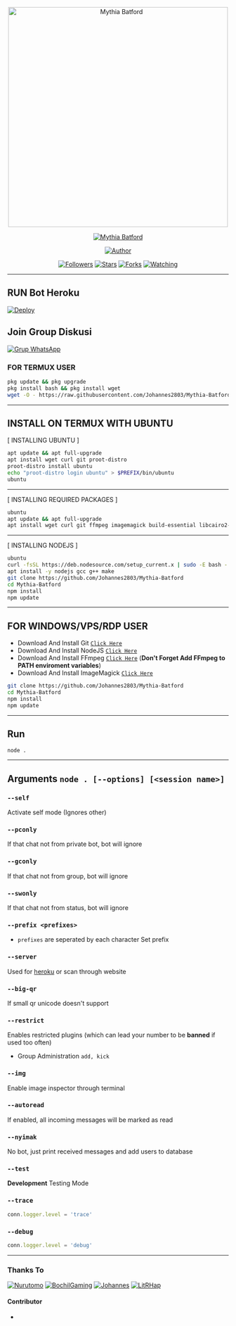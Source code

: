 <p align="center">
<img src="https://telegra.ph/file/883f605e383c3abfb4dba.jpg" alt="Mythia Batford" width="500"/>


</p>
<p align="center">
<a href="#"><img title="Mythia Batford" src="https://img.shields.io/badge/Mythia Batford-green?colorA=%23ff0000&colorB=%23017e40&style=for-the-badge"></a>
</p>
<p align="center">
<a href="https://github.com/Johannes2803/Mythia-Batford"><img title="Author" src="https://img.shields.io/badge/Author-Johannes-red.svg?style=for-the-badge&logo=github"></a>
</p>
<p align="center">
<a href="https://github.com/Johannes2803/Mythia-Batford"><img title="Followers" src="https://img.shields.io/github/followers/Johannes2803?color=blue&style=flat-square"></a>
<a href="https://github.com/Johannes2803/Mythia-Batford"><img title="Stars" src="https://img.shields.io/github/stars/Johannes2803/Mythia-Batford?color=red&style=flat-square"></a>
<a href="https://github.com/Johannes2803/Mythia-Batford/network/members"><img title="Forks" src="https://img.shields.io/github/forks/Johannes2803/Mythia-Batford?color=red&style=flat-square"></a>
<a href="https://github.com/Johannes2803/Mythia-Batford/watchers"><img title="Watching" src="https://img.shields.io/github/watchers/Johannes2803/Mythia-Batford?label=Watchers&color=blue&style=flat-square"></a>
</p>

---
## RUN Bot Heroku
[![Deploy](https://www.herokucdn.com/deploy/button.svg)](https://heroku.com/deploy?template=https://github.com/Johannes2803/Mythia-Batford)
## Join Group Diskusi
[![Grup WhatsApp](https://img.shields.io/badge/WhatsApp%20Group-25D366?style=for-the-badge&logo=whatsapp&logoColor=white)](https://chat.whatsapp.com/DYbwxUvMEzTEsOuYQnBDm2) 

### FOR TERMUX USER
```bash
pkg update && pkg upgrade
pkg install bash && pkg install wget
wget -O - https://raw.githubusercontent.com/Johannes2803/Mythia-Batford/master/install2.sh | bash
```

---------

## INSTALL ON TERMUX WITH UBUNTU

[ INSTALLING UBUNTU ]

```bash
apt update && apt full-upgrade
apt install wget curl git proot-distro
proot-distro install ubuntu
echo "proot-distro login ubuntu" > $PREFIX/bin/ubuntu
ubuntu
```
---------

[ INSTALLING REQUIRED PACKAGES ]

```bash
ubuntu
apt update && apt full-upgrade
apt install wget curl git ffmpeg imagemagick build-essential libcairo2-dev libpango1.0-dev libjpeg-dev libgif-dev librsvg2-dev dbus-x11 ffmpeg2theora ffmpegfs ffmpegthumbnailer ffmpegthumbnailer-dbg ffmpegthumbs libavcodec-dev libavcodec-extra libavcodec-extra58 libavdevice-dev libavdevice58 libavfilter-dev libavfilter-extra libavfilter-extra7 libavformat-dev libavformat58 libavifile-0.7-bin libavifile-0.7-common libavifile-0.7c2 libavresample-dev libavresample4 libavutil-dev libavutil56 libpostproc-dev libpostproc55 graphicsmagick graphicsmagick-dbg graphicsmagick-imagemagick-compat graphicsmagick-libmagick-dev-compat groff imagemagick-6.q16hdri imagemagick-common libchart-gnuplot-perl libgraphics-magick-perl libgraphicsmagick++-q16-12 libgraphicsmagick++1-dev
```

---------

[ INSTALLING NODEJS ]

```bash
ubuntu
curl -fsSL https://deb.nodesource.com/setup_current.x | sudo -E bash -
apt install -y nodejs gcc g++ make
git clone https://github.com/Johannes2803/Mythia-Batford
cd Mythia-Batford
npm install
npm update
```

---------

## FOR WINDOWS/VPS/RDP USER

* Download And Install Git [`Click Here`](https://git-scm.com/downloads)
* Download And Install NodeJS [`Click Here`](https://nodejs.org/en/download)
* Download And Install FFmpeg [`Click Here`](https://ffmpeg.org/download.html) (**Don't Forget Add FFmpeg to PATH enviroment variables**)
* Download And Install ImageMagick [`Click Here`](https://imagemagick.org/script/download.php)

```bash
git clone https://github.com/Johannes2803/Mythia-Batford
cd Mythia-Batford
npm install
npm update
```

---------

## Run

```bash
node .
```

---------

## Arguments `node . [--options] [<session name>]`

### `--self`

Activate self mode (Ignores other)

### `--pconly`

If that chat not from private bot, bot will ignore

### `--gconly`

If that chat not from group, bot will ignore

### `--swonly`

If that chat not from status, bot will ignore

### `--prefix <prefixes>`

* `prefixes` are seperated by each character
Set prefix

### `--server`

Used for [heroku](https://heroku.com/) or scan through website

### `--big-qr`

If small qr unicode doesn't support

### `--restrict`

Enables restricted plugins (which can lead your number to be **banned** if used too often)

* Group Administration `add, kick`

### `--img`

Enable image inspector through terminal

### `--autoread`

If enabled, all incoming messages will be marked as read

### `--nyimak`

No bot, just print received messages and add users to database

### `--test`

**Development** Testing Mode

### `--trace`

```js
conn.logger.level = 'trace'
```

### `--debug`

```js
conn.logger.level = 'debug'
```

---------


### Thanks To 

[![Nurutomo](https://github.com/Nurutomo.png?size=100)](https://github.com/Nurutomo)
[![BochilGaming](https://github.com/BochilGaming.png?size=100)](https://github.com/BochilGaming)
[![Johannes](https://github.com/Johannes2803.png?size=100)](https://github.com/Johannes2803)
[![LitRHap](https://github.com/LitRHap.png?size=100)](https://github.com/LitRHap)

#### Contributor
-
